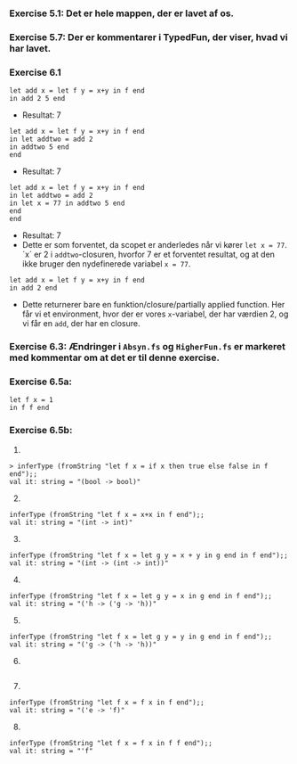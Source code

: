 ### Exercise 5.1: Det er hele mappen, der er lavet af os.

### Exercise 5.7: Der er kommentarer i TypedFun, der viser, hvad vi har lavet.

### Exercise 6.1

```
let add x = let f y = x+y in f end
in add 2 5 end
```

- Resultat: 7

```
let add x = let f y = x+y in f end
in let addtwo = add 2
in addtwo 5 end
end
```

- Resultat: 7

```
let add x = let f y = x+y in f end
in let addtwo = add 2
in let x = 77 in addtwo 5 end
end
end
```

- Resultat: 7
- Dette er som forventet, da scopet er anderledes når vi kører `let x = 77`. ´x´ er 2 i `addtwo`-closuren, hvorfor 7 er et forventet resultat, og at den ikke bruger den nydefinerede variabel `x = 77`.

```
let add x = let f y = x+y in f end
in add 2 end
```

- Dette returnerer bare en funktion/closure/partially applied function. Her får vi et environment, hvor der er vores `x`-variabel, der har værdien 2, og vi får en `add`, der har en closure.

### Exercise 6.3: Ændringer i `Absyn.fs` og `HigherFun.fs` er markeret med kommentar om at det er til denne exercise.

### Exercise 6.5a:

```
let f x = 1
in f f end
```

### Exercise 6.5b:

1.

```
> inferType (fromString "let f x = if x then true else false in f end");;
val it: string = "(bool -> bool)"
```

2.

```
inferType (fromString "let f x = x+x in f end");;
val it: string = "(int -> int)"
```

3.

```
inferType (fromString "let f x = let g y = x + y in g end in f end");;
val it: string = "(int -> (int -> int))"
```

4.

```
inferType (fromString "let f x = let g y = x in g end in f end");;
val it: string = "('h -> ('g -> 'h))"
```

5.

```
inferType (fromString "let f x = let g y = y in g end in f end");;
val it: string = "('g -> ('h -> 'h))"
```

6.

```

```

7.

```
inferType (fromString "let f x = f x in f end");;
val it: string = "('e -> 'f)"
```

8.

```
inferType (fromString "let f x = f x in f f end");;
val it: string = "'f"
```
